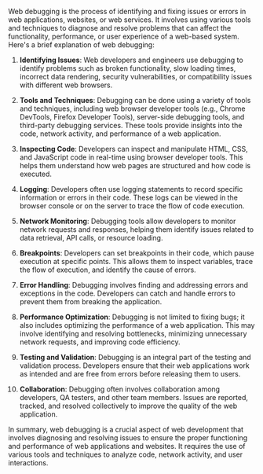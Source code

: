 Web debugging is the process of identifying and fixing issues or errors in web applications, websites, or web services. It involves using various tools and techniques to diagnose and resolve problems that can affect the functionality, performance, or user experience of a web-based system. Here's a brief explanation of web debugging:

1. **Identifying Issues**: Web developers and engineers use debugging to identify problems such as broken functionality, slow loading times, incorrect data rendering, security vulnerabilities, or compatibility issues with different web browsers.

2. **Tools and Techniques**: Debugging can be done using a variety of tools and techniques, including web browser developer tools (e.g., Chrome DevTools, Firefox Developer Tools), server-side debugging tools, and third-party debugging services. These tools provide insights into the code, network activity, and performance of a web application.

3. **Inspecting Code**: Developers can inspect and manipulate HTML, CSS, and JavaScript code in real-time using browser developer tools. This helps them understand how web pages are structured and how code is executed.

4. **Logging**: Developers often use logging statements to record specific information or errors in their code. These logs can be viewed in the browser console or on the server to trace the flow of code execution.

5. **Network Monitoring**: Debugging tools allow developers to monitor network requests and responses, helping them identify issues related to data retrieval, API calls, or resource loading.

6. **Breakpoints**: Developers can set breakpoints in their code, which pause execution at specific points. This allows them to inspect variables, trace the flow of execution, and identify the cause of errors.

7. **Error Handling**: Debugging involves finding and addressing errors and exceptions in the code. Developers can catch and handle errors to prevent them from breaking the application.

8. **Performance Optimization**: Debugging is not limited to fixing bugs; it also includes optimizing the performance of a web application. This may involve identifying and resolving bottlenecks, minimizing unnecessary network requests, and improving code efficiency.

9. **Testing and Validation**: Debugging is an integral part of the testing and validation process. Developers ensure that their web applications work as intended and are free from errors before releasing them to users.

10. **Collaboration**: Debugging often involves collaboration among developers, QA testers, and other team members. Issues are reported, tracked, and resolved collectively to improve the quality of the web application.

In summary, web debugging is a crucial aspect of web development that involves diagnosing and resolving issues to ensure the proper functioning and performance of web applications and websites. It requires the use of various tools and techniques to analyze code, network activity, and user interactions.
